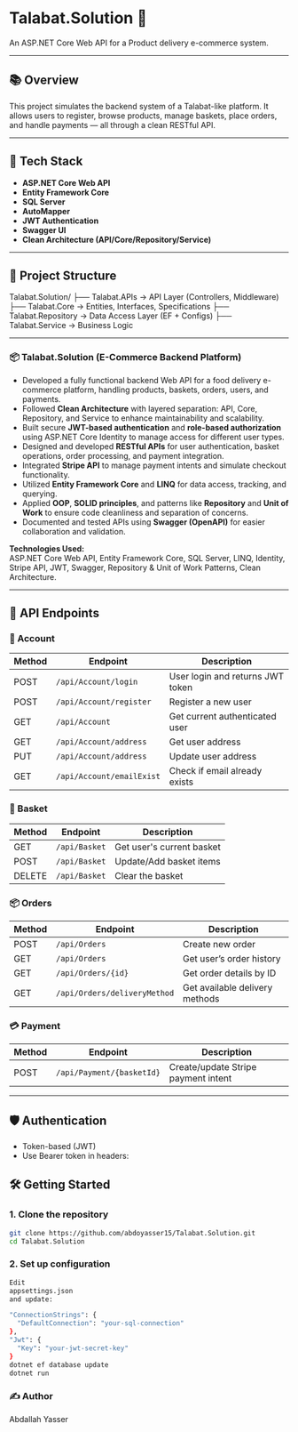 # Talabat.Solution 🍔  
An ASP.NET Core Web API for a Product delivery e-commerce system.

---

## 📚 Overview

This project simulates the backend system of a Talabat-like platform. It allows users to register, browse products, manage baskets, place orders, and handle payments — all through a clean RESTful API.

---

## 🚀 Tech Stack

- **ASP.NET Core Web API**
- **Entity Framework Core**
- **SQL Server**
- **AutoMapper**
- **JWT Authentication**
- **Swagger UI**
- **Clean Architecture (API/Core/Repository/Service)**

---

## 🧱 Project Structure

Talabat.Solution/
├── Talabat.APIs         → API Layer (Controllers, Middleware)
├── Talabat.Core         → Entities, Interfaces, Specifications
├── Talabat.Repository   → Data Access Layer (EF + Configs)
├── Talabat.Service      → Business Logic

---
### 📦 Talabat.Solution (E-Commerce Backend Platform)

-  Developed a fully functional backend Web API for a food delivery e-commerce platform, handling products, baskets, orders, users, and payments.
- Followed **Clean Architecture** with layered separation: API, Core, Repository, and Service to enhance maintainability and scalability.
- Built secure **JWT-based authentication** and **role-based authorization** using ASP.NET Core Identity to manage access for different user types.
- Designed and developed **RESTful APIs** for user authentication, basket operations, order processing, and payment integration.
- Integrated **Stripe API** to manage payment intents and simulate checkout functionality.
- Utilized **Entity Framework Core** and **LINQ** for data access, tracking, and querying.
- Applied **OOP**, **SOLID principles**, and patterns like **Repository** and **Unit of Work** to ensure code cleanliness and separation of concerns.
- Documented and tested APIs using **Swagger (OpenAPI)** for easier collaboration and validation.

**Technologies Used:**  
ASP.NET Core Web API, Entity Framework Core, SQL Server, LINQ, Identity, Stripe API, JWT, Swagger, Repository & Unit of Work Patterns, Clean Architecture.

---

## 🔗 API Endpoints

### 🔐 Account
| Method | Endpoint                    | Description                          |
|--------|-----------------------------|--------------------------------------|
| POST   | `/api/Account/login`        | User login and returns JWT token     |
| POST   | `/api/Account/register`     | Register a new user                  |
| GET    | `/api/Account`              | Get current authenticated user       |
| GET    | `/api/Account/address`      | Get user address                     |
| PUT    | `/api/Account/address`      | Update user address                  |
| GET    | `/api/Account/emailExist`   | Check if email already exists        |

### 🛒 Basket
| Method | Endpoint         | Description                         |
|--------|------------------|-------------------------------------|
| GET    | `/api/Basket`    | Get user's current basket           |
| POST   | `/api/Basket`    | Update/Add basket items             |
| DELETE | `/api/Basket`    | Clear the basket                    |

### 📦 Orders
| Method | Endpoint                      | Description                        |
|--------|-------------------------------|------------------------------------|
| POST   | `/api/Orders`                 | Create new order                   |
| GET    | `/api/Orders`                 | Get user’s order history           |
| GET    | `/api/Orders/{id}`            | Get order details by ID            |
| GET    | `/api/Orders/deliveryMethod`  | Get available delivery methods     |

### 💳 Payment
| Method | Endpoint                    | Description                              |
|--------|-----------------------------|------------------------------------------|
| POST   | `/api/Payment/{basketId}`   | Create/update Stripe payment intent      |
---

## 🛡️ Authentication

- Token-based (JWT)
- Use Bearer token in headers:

## 🛠️ Getting Started

### 1. Clone the repository

```bash
git clone https://github.com/abdoyasser15/Talabat.Solution.git
cd Talabat.Solution
```


### 2. Set up configuration
```bash
Edit
appsettings.json
and update:

"ConnectionStrings": {
  "DefaultConnection": "your-sql-connection"
},
"Jwt": {
  "Key": "your-jwt-secret-key"
}
dotnet ef database update
dotnet run
```
### ✍️ Author

Abdallah Yasser

